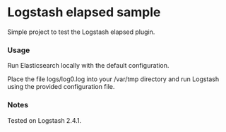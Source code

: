 # Logstash elapsed sample

Simple project to test the Logstash elapsed plugin.

### Usage
Run Elasticsearch locally with the default configuration.

Place the file logs/log0.log into your /var/tmp directory and run Logstash using the provided configuration file.


### Notes
Tested on Logstash 2.4.1.
